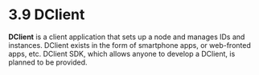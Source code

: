 # 3.9 DClient

**DClient** is a client application that sets up a node and manages IDs and instances. DClient exists in the form of smartphone apps, or web-fronted apps, etc. DClient SDK, which allows anyone to develop a DClient, is planned to be provided.
